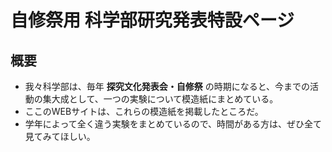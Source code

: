 # 自修祭用 科学部研究発表特設ページ

## 概要
- 我々科学部は、毎年 **探究文化発表会・自修祭** の時期になると、今までの活動の集大成として、一つの実験について模造紙にまとめている。
- ここのWEBサイトは、これらの模造紙を掲載したところだ。
- 学年によって全く違う実験をまとめているので、時間がある方は、ぜひ全て見てみてほしい。
